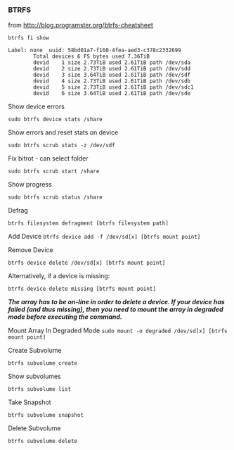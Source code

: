 ### BTRFS
from http://blog.programster.org/btrfs-cheatsheet

``` btrfs fi show ```
```
Label: none  uuid: 58bd01a7-f160-4fea-aed3-c378c2332699
        Total devices 6 FS bytes used 7.36TiB
        devid    1 size 2.73TiB used 2.61TiB path /dev/sda
        devid    2 size 2.73TiB used 2.61TiB path /dev/sdd
        devid    3 size 3.64TiB used 2.61TiB path /dev/sdf
        devid    4 size 2.73TiB used 2.61TiB path /dev/sdb
        devid    5 size 2.73TiB used 2.61TiB path /dev/sdc1
        devid    6 size 3.64TiB used 2.61TiB path /dev/sde
```

Show device errors

```sudo btrfs device stats /share```

Show errors and reset stats on device

```sudo btrfs scrub stats -z /dev/sdf```

Fix bitrot - can select folder

```sudo btrfs scrub start /share```

Show progress

```sudo btrfs scrub status /share```

Defrag

```btrfs filesystem defragment [btrfs filesystem path] ```


Add Device
``` btrfs device add -f /dev/sd[x] [btrfs mount point]  ```

Remove Device

```btrfs device delete /dev/sd[x] [btrfs mount point]```

Alternatively, if a device is missing:

```btrfs device delete missing [btrfs mount point]```

***The array has to be on-line in order to delete a device. If your device has failed (and thus missing), then you need to mount the array in degraded mode before executing the command.***

Mount Array In Degraded Mode
```sudo mount -o degraded /dev/sd[x] [btrfs mount point]```

Create Subvolume

```btrfs subvolume create```

Show subvolumes

```btrfs subvolume list```

Take Snapshot

```btrfs subvolume snapshot```

Delete Subvolume

```btrfs subvolume delete```
